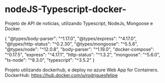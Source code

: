 # nodeJS-Typescript-docker-
Projeto de API de notícias, utilizando Typescript, NodeJs, Mongoose e Docker.

  {
    "@types/body-parser": "^1.17.0",
    "@types/express": "^4.17.0",
    "@types/http-status": "^0.2.30",
    "@types/mongoose": "^5.5.6",
    "@types/node": "^12.0.8",
    "body-parser": "^1.19.0",
    "docker-compose": "^0.17.5",
    "express": "^4.17.1",
    "http-status": "^1.3.2",
    "mongoose": "^5.6.0",
    "ts-node": "^8.3.0",
    "typescript": "^3.5.2"
    }
    
Projeto utilizando dockerhub, e deploy no azure Web App for Containers.
DockerHub: https://hub.docker.com/u/rodriguesfelipe
